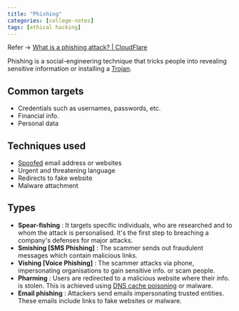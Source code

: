 ```yaml
---
title: "Phishing"
categories: [college-notes]
tags: [ethical hacking]
---
```


Refer -> [What is a phishing attack? | CloudFlare](https://www.cloudflare.com/en-gb/learning/access-management/phishing-attack/)

Phishing is a social-engineering technique that tricks people into revealing sensitive information or installing a [Trojan](2025-01-07-trojan.md).

## Common targets

- Credentials such as usernames, passwords, etc.
- Financial info.
- Personal data

## Techniques used

- [Spoofed](2025-01-08-spoofing.md) email address or websites
- Urgent and threatening language
- Redirects to fake website
- Malware attachment

## Types

- **Spear-fishing** : It targets specific individuals, who are researched and to whom the attack is personalised. It's the first step to breaching a company's defenses for major attacks.
- **Smishing [SMS Phishing]** : The scammer sends out fraudulent messages which contain malicious links.
- **Vishing [Voice Phishing]** : The scammer attacks via phone, impersonating organisations to gain sensitive info. or scam people.
- **Pharming** : Users are redirected to a malicious website where their info. is stolen. This is achieved using [DNS cache poisoning](2025-01-09-dns-cache-poisoning.md) or malware.
- **Email phishing** : Attackers send emails impersonating trusted entities. These emails include links to fake websites or malware.
